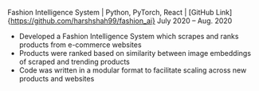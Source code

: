 Fashion Intelligence System | Python, PyTorch, React | [GitHub Link]{https://github.com/harshshah99/fashion_ai} July 2020 – Aug. 2020
- Developed a Fashion Intelligence System which scrapes and ranks products from e-commerce websites
- Products were ranked based on similarity between image embeddings of scraped and trending products
- Code was written in a modular format to facilitate scaling across new products and websites
